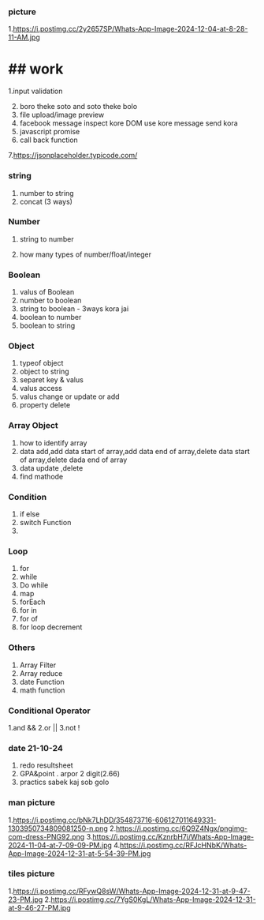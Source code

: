 ### picture
1.https://i.postimg.cc/2y2657SP/Whats-App-Image-2024-12-04-at-8-28-11-AM.jpg

# ## work
1.input validation

2. boro theke soto and soto theke bolo
3. file upload/image preview
4. facebook message inspect kore DOM use kore message send kora
5. javascript promise
6. call back function

7.https://jsonplaceholder.typicode.com/



### string
1. number to string
2. concat (3 ways)
### Number
1. string to number

3. how many types of number/float/integer
### Boolean
1. valus of Boolean
2. number to boolean
3. string to boolean - 3ways kora jai
4. boolean to number
5. boolean to string
### Object
1. typeof object
2. object to string
3. separet key & valus
4. valus access
5. valus change or update or add
6. property delete
### Array Object
1. how to identify array
2. data add,add data start of array,add data end of array,delete data start of array,delete dada end  of array
3. data update ,delete
4. find mathode
### Condition
1. if else      
2. switch
Function
1.
### Loop
1. for
2. while
3. Do while
4. map
5. forEach
6. for in
7. for of
8. for loop decrement
### Others
1. Array Filter
2. Array reduce
3. date Function
4. math function 
### Conditional Operator
1.and  &&
2.or   ||
3.not  !
### date 21-10-24
1. redo resultsheet
2. GPA&point . arpor 2 digit(2.66)
3. practics sabek kaj sob golo
### man picture
1.https://i.postimg.cc/bNk7LhDD/354873716-606127011649331-1303950734809081250-n.png
2.https://i.postimg.cc/6Q9Z4Ngx/pngimg-com-dress-PNG92.png
3.https://i.postimg.cc/KznrbH7j/Whats-App-Image-2024-11-04-at-7-09-09-PM.jpg
4.https://i.postimg.cc/RFJcHNbK/Whats-App-Image-2024-12-31-at-5-54-39-PM.jpg

### tiles picture
1.https://i.postimg.cc/RFywQ8sW/Whats-App-Image-2024-12-31-at-9-47-23-PM.jpg
2.https://i.postimg.cc/7YgS0KgL/Whats-App-Image-2024-12-31-at-9-46-27-PM.jpg